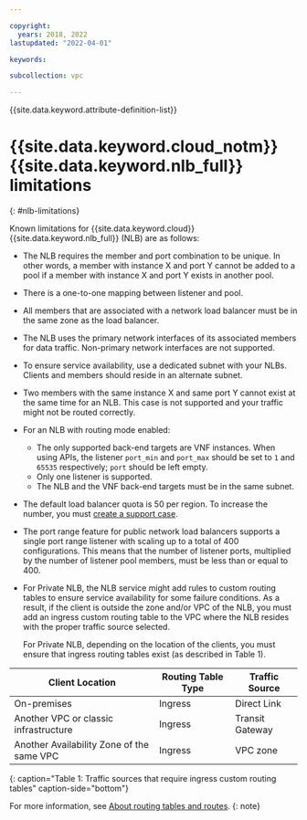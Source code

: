 ```yaml
---

copyright:
  years: 2018, 2022
lastupdated: "2022-04-01"

keywords:  

subcollection: vpc

---
```


{{site.data.keyword.attribute-definition-list}}

# {{site.data.keyword.cloud_notm}} {{site.data.keyword.nlb_full}} limitations
{: #nlb-limitations}

Known limitations for {{site.data.keyword.cloud}} {{site.data.keyword.nlb_full}} (NLB) are as follows:

* The NLB requires the member and port combination to be unique. In other words, a member with instance X and port Y cannot be added to a pool if a member with instance X and port Y exists in another pool.
* There is a one-to-one mapping between listener and pool.
* All members that are associated with a network load balancer must be in the same zone as the load balancer.
* The NLB uses the primary network interfaces of its associated members for data traffic. Non-primary network interfaces are not supported.
* To ensure service availability, use a dedicated subnet with your NLBs. Clients and members should reside in an alternate subnet.
* Two members with the same instance X and same port Y cannot exist at the same time for an NLB. This case is not supported and your traffic might not be routed correctly. 
* For an NLB with routing mode enabled:
   * The only supported back-end targets are VNF instances. When using APIs, the listener `port_min` and `port_max` should be set to `1` and `65535` respectively; `port` should be left empty.
   * Only one listener is supported.
   * The NLB and the VNF back-end targets must be in the same subnet.
* The default load balancer quota is 50 per region. To increase the number, you must [create a support case](/docs/get-support?topic=get-support-open-case).
* The port range feature for public network load balancers supports a single port range listener with scaling up to a total of 400 configurations. This means that the number of listener ports, multiplied by the number of listener pool members, must be less than or equal to 400. 
* For Private NLB, the NLB service might add rules to custom routing tables to ensure service availability for some failure conditions. As a result, if the client is outside the zone and/or VPC of the NLB, you must add an ingress custom routing table to the VPC where the NLB resides with the proper traffic source selected.

   For Private NLB, depending on the location of the clients, you must ensure that ingress routing tables exist (as described in Table 1).

| Client Location | Routing Table Type	| Traffic Source |
|----|----|----|
| On-premises | Ingress | Direct Link |
| Another VPC or classic infrastructure | Ingress | Transit Gateway |
| Another Availability Zone of the same VPC |	Ingress	| VPC zone |
{: caption="Table 1: Traffic sources that require ingress custom routing tables" caption-side="bottom"}

   For more information, see [About routing tables and routes](/docs/vpc?topic=vpc-about-custom-routes).
   {: note}
